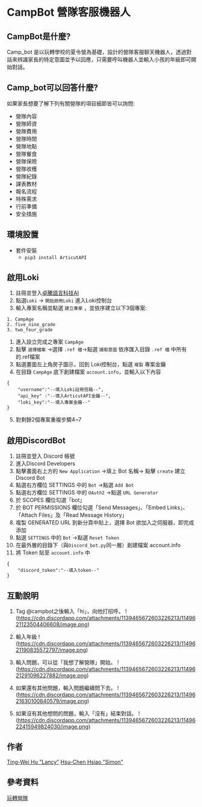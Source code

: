 # CampBot 營隊客服機器人

## CampBot是什麼?

Camp_bot 是以玩轉學校的夏令營為基礎，設計的營隊客服聊天機器人，透過對話來辨識家長的特定意圖並予以回應，只需要呼叫機器人並輸入小孩的年級即可開始對話。

## Camp_bot可以回答什麼?

如果家長想要了解下列有關營隊的項目細節皆可以詢問:

+ 營隊內容
+ 營隊師資
+ 營隊費用
+ 營隊時間
+ 營隊地點
+ 營隊餐食
+ 營隊保險
+ 營隊收穫
+ 營隊紀錄
+ 課表教材
+ 報名流程
+ 特殊需求
+ 行前準備
+ 安全措施

## 環境設置

+ 套件安裝
  + ```pip3 install ArticutAPI```

## 啟用Loki

1. 註冊並登入[卓騰語言科技AI](https://api.droidtown.co/member/)
1. 點選```Loki``` -> ```開始啟用Loki``` 進入Loki控制台
1. 輸入專案名稱並點選 ```建立專案``` ，並依序建立以下3個專案:

``` .
1. CampAge
2. five_nine_grade
3. two_four_grade
```

1. 進入設立完成之專案 ```CampAge```
1. 點擊 ```選擇檔案``` ->選擇 ```.ref 檔```->點選 ```讀取意圖``` 依序匯入目錄 ```.ref 檔``` 中所有的.ref檔案
1. 點選畫面左上角房子圖示，回到 Loki控制台，點選 ```複製``` 專案金鑰
1. 在目錄 ```CampAge``` 底下創建檔案 ```account.info```，並輸入以下內容

``` .
{
    "username":"--填入Loki註冊信箱--",
    "api_key" :"--填入ArticutAPI金鑰--",
    "loki_key":"--填入專案金鑰--"
}
```

5. 對剩餘2個專案重複步驟4~7

## 啟用DiscordBot

1. 註冊並登入 Discord 帳號
1. 進入Discord Developers
1. 點擊畫面右上方的 ```New Application``` ->填上 Bot 名稱-> 點擊 ```create``` 建立 Discord Bot
1. 點選右方欄位 SETTINGS 中的 ```Bot``` ->點選 ```Add Bot```
1. 點選右方欄位 SETTINGS 中的 ```OAuth2``` ->點選 ```URL Generator```
1. 於 SCOPES 欄位勾選「bot」
1. 於 BOT PERMISSIONS 欄位勾選「Send Messages」、「Embed Links」、「Attach Files」及「Read Message History」
1. 複製 GENERATED URL 到新分頁中貼上，選擇 Bot 欲加入之伺服器，即完成添加
1. 點選 ```SETTINGS``` 中的 ```Bot``` ->點選 ```Reset Token```
1. 在最外層的目錄下（與```Discord_bot.py```同一層）創建檔案 account.info
1. 將 Token 貼至 ```account.info``` 中

``` .
{
    "discord_token":"--填入token--"
}
```

## 互動說明

1. Tag @campbot之後輸入「hi」，向他打招呼。
!(https://cdn.discordapp.com/attachments/1139465672603226213/1149621123504406608/image.png)

2. 輸入年級
!(https://cdn.discordapp.com/attachments/1139465672603226213/1149621190835572797/image.png)

3. 輸入問題，可以從「我想了解營隊」開始。
!(https://cdn.discordapp.com/attachments/1139465672603226213/1149621291096227882/image.png)

4. 如果還有其他問題，輸入問題繼續問下去。
!(https://cdn.discordapp.com/attachments/1139465672603226213/1149621630100840579/image.png)

5. 如果沒有其他想問的問題，輸入「沒有」結束對話。
!(https://cdn.discordapp.com/attachments/1139465672603226213/1149622415949824030/image.png)

## 作者

[Ting-Wei Hu "Lancy"](https://github.com/Lancyhu)
[Hsu-Chen Hsiao "Simon"](https://github.com/HS6103)

## 參考資料

[玩轉營隊](https://pleyschool.org/)
